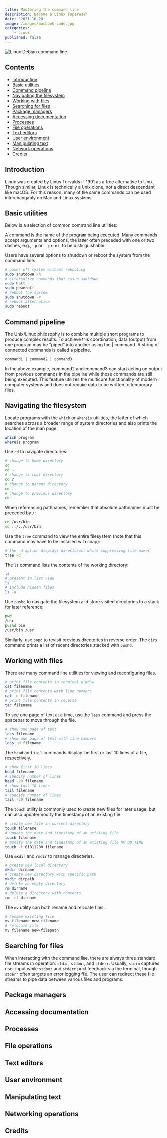 ```yaml
---
title: Mastering the command line
description: Become a Linux superuser
date: '2021-10-20'
image: /images/macbook-code.jpg
categories:
    - Linux
published: false
---
```


![Linux Debian command line](/images/linux-debian.jpg)

<script>
    import Def from "../components/def.svelte"

    const basicCommands = [
        {command: "cat", description: "Type out a file (or combine files)"},
        {command: "head", description: "Show first few lines of file"},
        {command: "tail", description: "show last few lines of file"},
        {command: "less", description: "View contents of larger files with scroll-back"},
        {command: "man", description: "View documentation"},
        {command: "sudo", description: "Grant admin privileges"},
        {command: "|", description: "Pipe data between programs"},
        {command: "ssh", description: "Secure shell remote machine"},
        {command: "pwd", description: "Print working directory"},
        {command: "cd", description: "Change directory"},
    ]
</script>

## Contents

-   [Introduction](#introduction)
-   [Basic utilities](#basic-utilities)
-   [Command pipeline](#command-pipeline)
-   [Navigating the filesystem](#navigating-the-filesystem)
-   [Working with files](#working-with-files)
-   [Searching for files](#searching-for-files)
-   [Package managers](#package-managers)
-   [Accessing documentation](#accessing-documentation)
-   [Processes](#processes)
-   [File operations](#file-operations)
-   [Text editors](#text-editors)
-   [User environment](#user-environment)
-   [Manipulating text](#manipulating-text)
-   [Network operations](#networking-operations)
-   [Credits](#credits)

## <a id="introduction">Introduction</a>

Linux was created by Linus Torvalds in 1991 as a free alternative to Unix. Though similar, Linux is technically a Unix clone, not a direct descendant like macOS. For this reason, many of the same commands can be used interchangably on Mac and Linux systems.

## <a id="basic-utilities">Basic utilities</a>

Below is a selection of common command line utilities:

<Def array={basicCommands} />

A command is the name of the program being executed. Many commands accept arguments and options, the latter often preceded with one or two dashes, e.g., `-p` or `--print`, to be distinguishable.

Users have several options to shutdown or reboot the system from the command line:

```bash
# power off system without rebooting
sudo shutdown -h
# alternative commands that issue shutdown
sudo halt
sudo poweroff
# reboot the system
sudo shutdown -r
# reboot alternative
sudo reboot
```

## <a id="command-pipeline">Command pipeline</a>

The Unix/Linux philosophy is to combine multiple short programs to produce complex results. To achieve this coordination, data (output) from one program may be "piped" into another using the | command. A string of connected commands is called a pipeline.

```bash
command1 | command2 | command3
```

In the above example, command2 and command3 can start acting on output from previous commands in the pipeline while those commands are still being executed. This feature utilizes the multicore functionality of modern computer systems and does not require data to be written to temporary files.

## <a id="navigating-the-filesystem">Navigating the filesystem</a>

Locate programs with the `which` or `whereis` utilities, the latter of which searches across a broader range of system directories and also prints the location of the man page:

```bash
which program
whereis program
```

Use `cd` to navigate directories:

```bash
# change to home directory
cd
cd ~
# change to root directory
cd /
# change to parent directory
cd ..
# change to previous directory
cd -
```

When referencing pathnames, remember that absolute pathnames must be preceded by `/`:

```bash
cd /usr/bin
cd ../../usr/bin
```

Use the `tree` command to view the entire filesystem (note that this command may have to be installed with snap):

```bash
# the -d option displays directories while suppressing file names
tree -d
```

The `ls` command lists the contents of the working directory:

```bash
ls
# present in list view
ls -l
# include hidden files
ls -a
```

Use `pushd` to navigate the filesystem and store visited directories to a stack for later reference:

```bash
pwd
/usr
pushd bin
/usr/bin /usr
```

Similarly, use `popd` to revisit previous directories in reverse order. The `dirs` command prints a list of recent directories stacked with `pushd`.

## <a id="working-with-files">Working with files</a>

There are many command line utilities for viewing and reconfiguring files.

```bash
# print file contents in terminal window
cat filename
# print file contents with line numbers
cat -n filename
# print file contents in reverse
tac filename
```

To see one page of text at a time, use the `less` command and press the spacebar to move through the file.

```bash
# show one page of text
less filename
# show one page of text with line numbers
less -N filename
```

The `head` and `tail` commands display the first or last 10 lines of a file, respectively.

```bash
# show first 10 lines
head filename
# specify number of lines
head -20 filename
# show last 10 lines
tail filename
# specify number of lines
tail -20 filename
```

The `touch` utility is commonly used to create new files for later usage, but can also update/modify the timestamp of an existing file.

```bash
# create new file in current directory
touch filename
# update the date and timestamp of an existing file
touch filename
# modify the date and timestamp of an existing file MM DD TIME
touch -t 01011200 filename
```

Use `mkdir` and `rmdir` to manage directories.

```bash
# create new local directory
mkdir dirname
# create new directory with specific path
mkdir dirpath
# delete an empty directory
rm dirname
# delete a directory with contents
rm -rf dirname
```

The `mv` utility can both rename and relocate files.

```bash
# rename existing file
mv filename new-filename
# relocate file
mv filename new-filepath
```

## <a id="searching-for-files">Searching for files</a>

When interacting with the command line, there are always three standard file streams in operation: `stdin`, `stdout`, and `stderr`. Usually, `stdin` captures user input while `stdout` and `stderr` print feedback via the terminal, though `stderr` often targets an error logging file. The user can redirect these file streams to pipe data between various files and programs.

## <a id="package-managers">Package managers</a>

## <a id="accessing-documentation">Accessing documentation</a>

## <a id="processes">Processes</a>

## <a id="file-operations">File operations</a>

## <a id="text-editors">Text editors</a>

## <a id="user-environment">User environment</a>

## <a id="manipulating-text">Manipulating text</a>

## <a id="networking-operations">Networking operations</a>

## <a id="credits">Credits</a>
